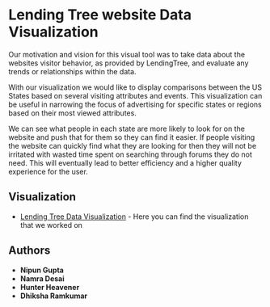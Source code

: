 # Lending Tree website Data Visualization

Our motivation and vision for this visual tool was to take data about the websites visitor behavior, as provided by LendingTree, and evaluate any trends or relationships within the data.

With our visualization we would like to display comparisons between the US States based on several visiting attributes and events. This visualization can be useful in narrowing the focus of advertising for specific states or regions based on their most viewed attributes.

We can see what people in each state are more likely to look for on the website and push that for them so they can find it easier. If people visiting the website can quickly find what they are looking for then they will not be irritated with wasted time spent on searching through forums they do not need. This will eventually lead to better efficiency and a higher quality experience for the user. 

## Visualization

* [Lending Tree Data Visualization](https://nipun03.github.io/VA_Project/) - Here you can find the visualization that we worked on

## Authors

* **Nipun Gupta**
* **Namra Desai**
* **Hunter Heavener**
* **Dhiksha Ramkumar**
